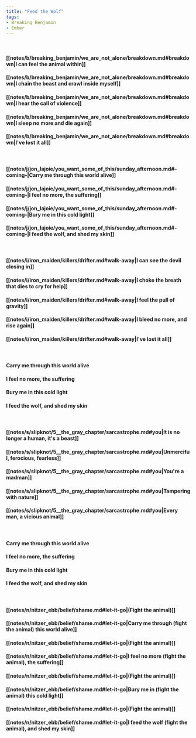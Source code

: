 ```yaml
---
title: "Feed the Wolf"
tags:
- Breaking Benjamin
- Ember
---
```

&nbsp;
#### [[notes/b/breaking_benjamin/we_are_not_alone/breakdown.md#breakdown|I can feel the animal within]]
#### [[notes/b/breaking_benjamin/we_are_not_alone/breakdown.md#breakdown|I chain the beast and crawl inside myself]]
#### [[notes/b/breaking_benjamin/we_are_not_alone/breakdown.md#breakdown|I hear the call of violence]]
#### [[notes/b/breaking_benjamin/we_are_not_alone/breakdown.md#breakdown|I sleep no more and die again]]
#### [[notes/b/breaking_benjamin/we_are_not_alone/breakdown.md#breakdown|I've lost it all]]
&nbsp;
#### [[notes/j/jon_lajoie/you_want_some_of_this/sunday_afternoon.md#-coming-|Carry me through this world alive]]
#### [[notes/j/jon_lajoie/you_want_some_of_this/sunday_afternoon.md#-coming-|I feel no more, the suffering]]
#### [[notes/j/jon_lajoie/you_want_some_of_this/sunday_afternoon.md#-coming-|Bury me in this cold light]]
#### [[notes/j/jon_lajoie/you_want_some_of_this/sunday_afternoon.md#-coming-|I feed the wolf, and shed my skin]]
&nbsp;
#### [[notes/i/iron_maiden/killers/drifter.md#walk-away|I can see the devil closing in]]
#### [[notes/i/iron_maiden/killers/drifter.md#walk-away|I choke the breath that dies to cry for help]]
#### [[notes/i/iron_maiden/killers/drifter.md#walk-away|I feel the pull of gravity]]
#### [[notes/i/iron_maiden/killers/drifter.md#walk-away|I bleed no more, and rise again]]
#### [[notes/i/iron_maiden/killers/drifter.md#walk-away|I've lost it all]]
&nbsp;
#### Carry me through this world alive
#### I feel no more, the suffering
#### Bury me in this cold light
#### I feed the wolf, and shed my skin
&nbsp;
#### [[notes/s/slipknot/5__the_gray_chapter/sarcastrophe.md#you|It is no longer a human, it's a beast]]
#### [[notes/s/slipknot/5__the_gray_chapter/sarcastrophe.md#you|Unmerciful, ferocious, fearless]]
#### [[notes/s/slipknot/5__the_gray_chapter/sarcastrophe.md#you|You're a madman]]
#### [[notes/s/slipknot/5__the_gray_chapter/sarcastrophe.md#you|Tampering with nature]]
#### [[notes/s/slipknot/5__the_gray_chapter/sarcastrophe.md#you|Every man, a vicious animal]]
&nbsp;
#### Carry me through this world alive
#### I feel no more, the suffering
#### Bury me in this cold light
#### I feed the wolf, and shed my skin
&nbsp;
#### [[notes/n/nitzer_ebb/belief/shame.md#let-it-go|(Fight the animal)]]
#### [[notes/n/nitzer_ebb/belief/shame.md#let-it-go|Carry me through (fight the animal) this world alive]]
#### [[notes/n/nitzer_ebb/belief/shame.md#let-it-go|(Fight the animal)]]
#### [[notes/n/nitzer_ebb/belief/shame.md#let-it-go|I feel no more (fight the animal), the suffering]]
#### [[notes/n/nitzer_ebb/belief/shame.md#let-it-go|(Fight the animal)]]
#### [[notes/n/nitzer_ebb/belief/shame.md#let-it-go|Bury me in (fight the animal) this cold light]]
#### [[notes/n/nitzer_ebb/belief/shame.md#let-it-go|(Fight the animal)]]
#### [[notes/n/nitzer_ebb/belief/shame.md#let-it-go|I feed the wolf (fight the animal), and shed my skin]]
